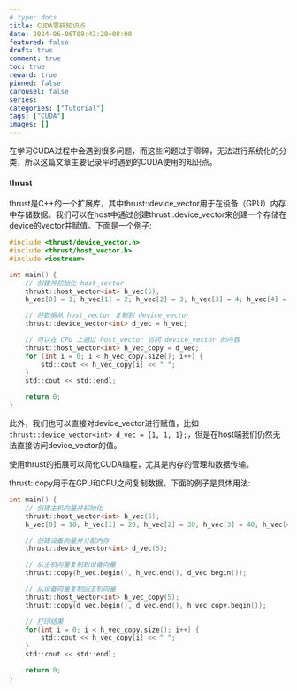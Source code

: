 ```yaml
---
# type: docs 
title: CUDA零碎知识点
date: 2024-06-06T09:42:20+08:00
featured: false
draft: true
comment: true
toc: true
reward: true
pinned: false
carousel: false
series:
categories: ["Tutorial"]
tags: ["CUDA"]
images: []
---
```


在学习CUDA过程中会遇到很多问题，而这些问题过于零碎，无法进行系统化的分类，所以这篇文章主要记录平时遇到的CUDA使用的知识点。

<!--more-->



#### thrust

thrust是C++的一个扩展库，其中thrust::device\_vector用于在设备（GPU）内存中存储数据。我们可以在host中通过创建thrust::device\_vector来创建一个存储在device的vector并赋值。下面是一个例子:

```c
#include <thrust/device_vector.h>
#include <thrust/host_vector.h>
#include <iostream>

int main() {
    // 创建并初始化 host_vector
    thrust::host_vector<int> h_vec(5);
    h_vec[0] = 1; h_vec[1] = 2; h_vec[2] = 3; h_vec[3] = 4; h_vec[4] = 5;

    // 将数据从 host_vector 复制到 device_vector
    thrust::device_vector<int> d_vec = h_vec;

    // 可以在 CPU 上通过 host_vector 访问 device_vector 的内容
    thrust::host_vector<int> h_vec_copy = d_vec;
    for (int i = 0; i < h_vec_copy.size(); i++) {
        std::cout << h_vec_copy[i] << " ";
    }
    std::cout << std::endl;

    return 0;
}
```

此外，我们也可以直接对device\_vector进行赋值，比如`thrust::device_vector<int> d_vec = {1, 1, 1};`，但是在host端我们仍然无法直接访问device\_vector的值。

使用thrust的拓展可以简化CUDA编程，尤其是内存的管理和数据传输。

thrust::copy用于在GPU和CPU之间复制数据。下面的例子是具体用法:

```c
int main() {
    // 创建主机向量并初始化
    thrust::host_vector<int> h_vec(5);
    h_vec[0] = 10; h_vec[1] = 20; h_vec[2] = 30; h_vec[3] = 40; h_vec[4] = 50;

    // 创建设备向量并分配内存
    thrust::device_vector<int> d_vec(5);

    // 从主机向量复制到设备向量
    thrust::copy(h_vec.begin(), h_vec.end(), d_vec.begin());

    // 从设备向量复制回主机向量
    thrust::host_vector<int> h_vec_copy(5);
    thrust::copy(d_vec.begin(), d_vec.end(), h_vec_copy.begin());

    // 打印结果
    for(int i = 0; i < h_vec_copy.size(); i++) {
        std::cout << h_vec_copy[i] << " ";
    }
    std::cout << std::endl;

    return 0;
}
```

